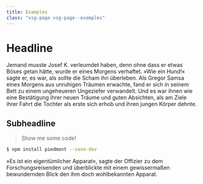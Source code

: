 ```yaml
---
title: Examples
class: "vsg-page vsg-page--examples"
---
```



# Headline

Jemand musste Josef K. verleumdet haben, denn ohne dass er etwas Böses getan hätte, wurde er eines Morgens verhaftet. 
»Wie ein Hund!« sagte er, es war, als sollte die Scham ihn überleben. Als Gregor Samsa eines Morgens aus unruhigen 
Träumen erwachte, fand er sich in seinem Bett zu einem ungeheueren Ungeziefer verwandelt. Und es war ihnen wie eine 
Bestätigung ihrer neuen Träume und guten Absichten, als am Ziele ihrer Fahrt die Tochter als erste sich erhob und 
ihren jungen Körper dehnte.

## Subheadline

> Show me some code!

```bash
$ npm install piedmont --save-dev
```

»Es ist ein eigentümlicher Apparat«, sagte der Offizier zu dem Forschungsreisenden und überblickte mit einem 
gewissermaßen bewundernden Blick den ihm doch wohlbekannten Apparat. 